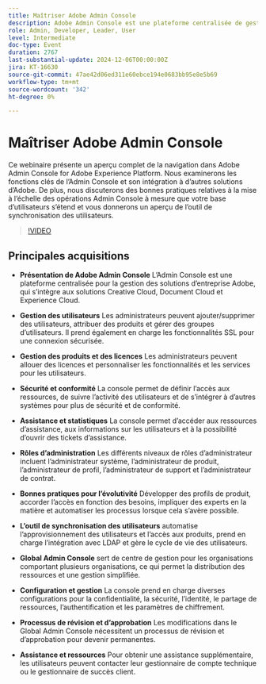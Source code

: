 ```yaml
---
title: Maîtriser Adobe Admin Console
description: Adobe Admin Console est une plateforme centralisée de gestion des solutions d’entreprise d’Adobe. Elle propose des fonctionnalités de gestion des utilisateurs et des licences, de sécurité et de conformité, des ressources d’assistance, des rôles d’administrateur, des bonnes pratiques pour la mise à l’échelle et l’intégration à divers systèmes pour des opérations rationalisées.
role: Admin, Developer, Leader, User
level: Intermediate
doc-type: Event
duration: 2767
last-substantial-update: 2024-12-06T00:00:00Z
jira: KT-16630
source-git-commit: 47ae42d06ed311e60ebce194e0683bb95e8e5b69
workflow-type: tm+mt
source-wordcount: '342'
ht-degree: 0%

---
```



# Maîtriser Adobe Admin Console

Ce webinaire présente un aperçu complet de la navigation dans Adobe Admin Console for Adobe Experience Platform. Nous examinerons les fonctions clés de l’Admin Console et son intégration à d’autres solutions d’Adobe. De plus, nous discuterons des bonnes pratiques relatives à la mise à l’échelle des opérations Admin Console à mesure que votre base d’utilisateurs s’étend et vous donnerons un aperçu de l’outil de synchronisation des utilisateurs.

>[!VIDEO](https://video.tv.adobe.com/v/3440937/?learn=on&enablevpops)

## Principales acquisitions

* **Présentation de Adobe Admin Console** L’Admin Console est une plateforme centralisée pour la gestion des solutions d’entreprise Adobe, qui s’intègre aux solutions Creative Cloud, Document Cloud et Experience Cloud.

* **Gestion des utilisateurs** Les administrateurs peuvent ajouter/supprimer des utilisateurs, attribuer des produits et gérer des groupes d’utilisateurs. Il prend également en charge les fonctionnalités SSL pour une connexion sécurisée.

* **Gestion des produits et des licences** Les administrateurs peuvent allouer des licences et personnaliser les fonctionnalités et les services pour les utilisateurs.

* **Sécurité et conformité** La console permet de définir l’accès aux ressources, de suivre l’activité des utilisateurs et de s’intégrer à d’autres systèmes pour plus de sécurité et de conformité.

* **Assistance et statistiques** La console permet d’accéder aux ressources d’assistance, aux informations sur les utilisateurs et à la possibilité d’ouvrir des tickets d’assistance.

* **Rôles d’administration** Les différents niveaux de rôles d’administrateur incluent l’administrateur système, l’administrateur de produit, l’administrateur de profil, l’administrateur de support et l’administrateur de contrat.

* **Bonnes pratiques pour l’évolutivité** Développer des profils de produit, accorder l’accès en fonction des besoins, impliquer des experts en la matière et automatiser les processus lorsque cela s’avère possible.

* **L’outil de synchronisation des utilisateurs** automatise l’approvisionnement des utilisateurs et l’accès aux produits, prend en charge l’intégration avec LDAP et gère le cycle de vie des utilisateurs.

* **Global Admin Console** sert de centre de gestion pour les organisations comportant plusieurs organisations, ce qui permet la distribution des ressources et une gestion simplifiée.

* **Configuration et gestion** La console prend en charge diverses configurations pour la confidentialité, la sécurité, l’identité, le partage de ressources, l’authentification et les paramètres de chiffrement.

* **Processus de révision et d’approbation** Les modifications dans le Global Admin Console nécessitent un processus de révision et d’approbation pour devenir permanentes.

* **Assistance et ressources** Pour obtenir une assistance supplémentaire, les utilisateurs peuvent contacter leur gestionnaire de compte technique ou le gestionnaire de succès client.
